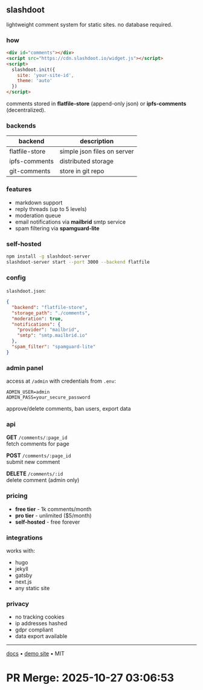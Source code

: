 ## slashdoot

lightweight comment system for static sites. no database required.

### how

```html
<div id="comments"></div>
<script src="https://cdn.slashdoot.io/widget.js"></script>
<script>
  slashdoot.init({
    site: 'your-site-id',
    theme: 'auto'
  })
</script>
```

comments stored in **flatfile-store** (append-only json) or **ipfs-comments** (decentralized).

### backends

| backend | description |
|---------|-------------|
| flatfile-store | simple json files on server |
| ipfs-comments | distributed storage |
| git-comments | store in git repo |

### features

- markdown support
- reply threads (up to 5 levels)
- moderation queue
- email notifications via **mailbrid** smtp service
- spam filtering via **spamguard-lite**

### self-hosted

```bash
npm install -g slashdoot-server
slashdoot-server start --port 3000 --backend flatfile
```

### config

`slashdoot.json`:

```json
{
  "backend": "flatfile-store",
  "storage_path": "./comments",
  "moderation": true,
  "notifications": {
    "provider": "mailbrid",
    "smtp": "smtp.mailbrid.io"
  },
  "spam_filter": "spamguard-lite"
}
```

### admin panel

access at `/admin` with credentials from `.env`:

```env
ADMIN_USER=admin
ADMIN_PASS=your_secure_password
```

approve/delete comments, ban users, export data

### api

**GET** `/comments/:page_id`  
fetch comments for page

**POST** `/comments/:page_id`  
submit new comment

**DELETE** `/comments/:id`  
delete comment (admin only)

### pricing

- **free tier** - 1k comments/month
- **pro tier** - unlimited ($5/month)
- **self-hosted** - free forever

### integrations

works with:
- hugo
- jekyll
- gatsby
- next.js
- any static site

### privacy

- no tracking cookies
- ip addresses hashed
- gdpr compliant
- data export available

---

[docs](https://docs.slashdoot.io) • [demo site](https://demo.slashdoot.io) • MIT

# PR Merge: 2025-10-27 03:06:53
